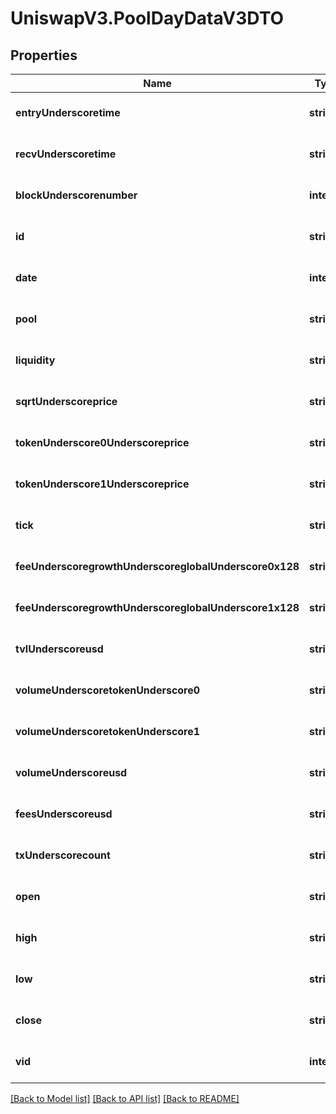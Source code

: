 # UniswapV3.PoolDayDataV3DTO

## Properties
Name | Type | Description | Notes
------------ | ------------- | ------------- | -------------
**entryUnderscoretime** | **string** |  | [optional] [default to null]
**recvUnderscoretime** | **string** |  | [optional] [default to null]
**blockUnderscorenumber** | **integer** |  | [optional] [default to null]
**id** | **string** |  | [optional] [default to null]
**date** | **integer** |  | [optional] [default to null]
**pool** | **string** |  | [optional] [default to null]
**liquidity** | **string** |  | [optional] [default to null]
**sqrtUnderscoreprice** | **string** |  | [optional] [default to null]
**tokenUnderscore0Underscoreprice** | **string** |  | [optional] [default to null]
**tokenUnderscore1Underscoreprice** | **string** |  | [optional] [default to null]
**tick** | **string** |  | [optional] [default to null]
**feeUnderscoregrowthUnderscoreglobalUnderscore0x128** | **string** |  | [optional] [default to null]
**feeUnderscoregrowthUnderscoreglobalUnderscore1x128** | **string** |  | [optional] [default to null]
**tvlUnderscoreusd** | **string** |  | [optional] [default to null]
**volumeUnderscoretokenUnderscore0** | **string** |  | [optional] [default to null]
**volumeUnderscoretokenUnderscore1** | **string** |  | [optional] [default to null]
**volumeUnderscoreusd** | **string** |  | [optional] [default to null]
**feesUnderscoreusd** | **string** |  | [optional] [default to null]
**txUnderscorecount** | **string** |  | [optional] [default to null]
**open** | **string** |  | [optional] [default to null]
**high** | **string** |  | [optional] [default to null]
**low** | **string** |  | [optional] [default to null]
**close** | **string** |  | [optional] [default to null]
**vid** | **integer** |  | [optional] [default to null]

[[Back to Model list]](../README.md#documentation-for-models) [[Back to API list]](../README.md#documentation-for-api-endpoints) [[Back to README]](../README.md)


